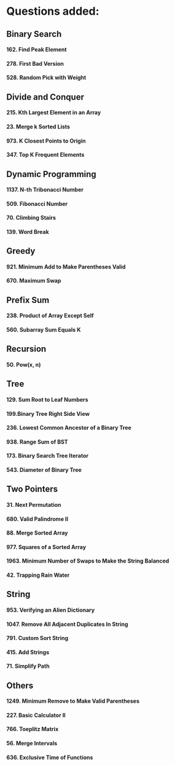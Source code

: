 # Questions added:

## Binary Search

#### 162. Find Peak Element
#### 278. First Bad Version
#### 528. Random Pick with Weight

## Divide and Conquer

#### 215. Kth Largest Element in an Array
#### 23. Merge k Sorted Lists
#### 973. K Closest Points to Origin
#### 347. Top K Frequent Elements

## Dynamic Programming

#### 1137. N-th Tribonacci Number
#### 509. Fibonacci Number
#### 70. Climbing Stairs
#### 139. Word Break

## Greedy

#### 921. Minimum Add to Make Parentheses Valid
#### 670. Maximum Swap

## Prefix Sum

#### 238. Product of Array Except Self
#### 560. Subarray Sum Equals K

## Recursion

#### 50. Pow(x, n)

## Tree

#### 129. Sum Root to Leaf Numbers
#### 199.Binary Tree Right Side View
#### 236. Lowest Common Ancestor of a Binary Tree
#### 938. Range Sum of BST
#### 173. Binary Search Tree Iterator
#### 543. Diameter of Binary Tree

## Two Pointers

#### 31. Next Permutation
#### 680. Valid Palindrome II
#### 88. Merge Sorted Array
#### 977. Squares of a Sorted Array
#### 1963. Minimum Number of Swaps to Make the String Balanced
#### 42. Trapping Rain Water

## String

#### 953. Verifying an Alien Dictionary
#### 1047. Remove All Adjacent Duplicates In String
#### 791. Custom Sort String
#### 415. Add Strings
#### 71. Simplify Path

## Others
#### 1249. Minimum Remove to Make Valid Parentheses
#### 227. Basic Calculator II
#### 766. Toeplitz Matrix
#### 56. Merge Intervals
#### 636. Exclusive Time of Functions
